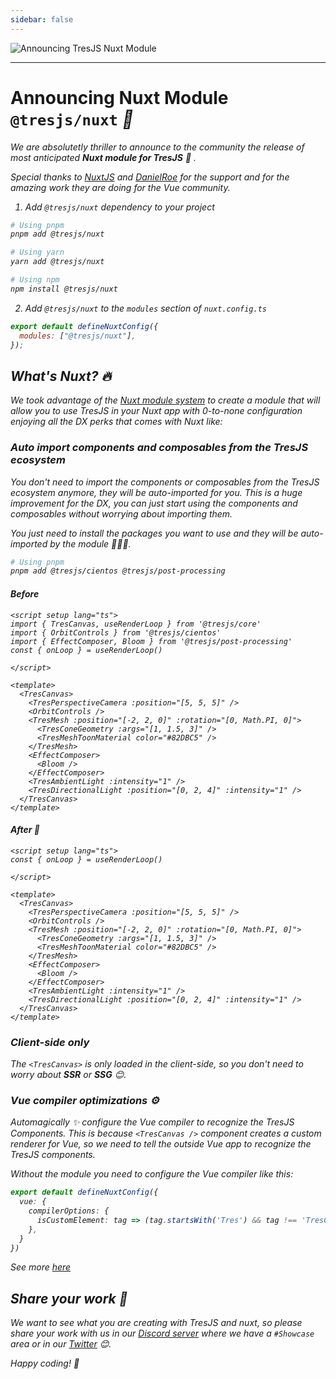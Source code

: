 ```yaml
---
sidebar: false
---
```


![Announcing TresJS Nuxt Module](/blog/tresjs-nuxt-module.png)

---

# Announcing Nuxt Module `@tresjs/nuxt` <i class="i-logo-nuxt" /> 🎉

We are absolutetly thriller to announce to the community the release of most anticipated **Nuxt module for TresJS** 🎉 .

Special thanks to [NuxtJS](https://nuxtjs.org/) and [DanielRoe](https://twitter.com/danielcroe) for the support and for the amazing work they are doing for the Vue community.

1. Add `@tresjs/nuxt` dependency to your project

```bash
# Using pnpm
pnpm add @tresjs/nuxt

# Using yarn
yarn add @tresjs/nuxt

# Using npm
npm install @tresjs/nuxt
```

2. Add `@tresjs/nuxt` to the `modules` section of `nuxt.config.ts`

```js
export default defineNuxtConfig({
  modules: ["@tresjs/nuxt"],
});
```

## What's Nuxt? 🔥

We took advantage of the [Nuxt module system](https://nuxt.com/docs/guide/going-further/modules) to create a module that will allow you to use TresJS in your Nuxt app with 0-to-none configuration enjoying all the DX perks that comes with Nuxt like:

### Auto import components and composables from the TresJS ecosystem 

You don't need to import the components or composables from the TresJS ecosystem anymore, they will be auto-imported for you. This is a huge improvement for the DX, you can just start using the components and composables without worrying about importing them.

You just need to install the packages you want to use and they will be auto-imported by the module 🧙🏼‍♂️.

```bash
# Using pnpm
pnpm add @tresjs/cientos @tresjs/post-processing
```

#### Before 

```vue
<script setup lang="ts">
import { TresCanvas, useRenderLoop } from '@tresjs/core'
import { OrbitControls } from '@tresjs/cientos'
import { EffectComposer, Bloom } from '@tresjs/post-processing'
const { onLoop } = useRenderLoop()

</script>

<template>
  <TresCanvas>
    <TresPerspectiveCamera :position="[5, 5, 5]" />
    <OrbitControls />
    <TresMesh :position="[-2, 2, 0]" :rotation="[0, Math.PI, 0]">
      <TresConeGeometry :args="[1, 1.5, 3]" />
      <TresMeshToonMaterial color="#82DBC5" />
    </TresMesh>
    <EffectComposer>
      <Bloom />
    </EffectComposer>
    <TresAmbientLight :intensity="1" />
    <TresDirectionalLight :position="[0, 2, 4]" :intensity="1" />
  </TresCanvas>
</template>
```
  

#### After 🥹

```vue
<script setup lang="ts">
const { onLoop } = useRenderLoop()

</script>

<template>
  <TresCanvas>
    <TresPerspectiveCamera :position="[5, 5, 5]" />
    <OrbitControls />
    <TresMesh :position="[-2, 2, 0]" :rotation="[0, Math.PI, 0]">
      <TresConeGeometry :args="[1, 1.5, 3]" />
      <TresMeshToonMaterial color="#82DBC5" />
    </TresMesh>
    <EffectComposer>
      <Bloom />
    </EffectComposer>
    <TresAmbientLight :intensity="1" />
    <TresDirectionalLight :position="[0, 2, 4]" :intensity="1" />
  </TresCanvas>
</template>
```

### Client-side only

The `<TresCanvas>` is only loaded in the client-side, so you don't need to worry about **SSR** or **SSG** 😊.

### Vue compiler optimizations ⚙️

Automagically ✨ configure the Vue compiler to recognize the TresJS Components. This is because `<TresCanvas />` component creates a custom renderer for Vue, so we need to tell the outside Vue app to recognize the TresJS components.

Without the module you need to configure the Vue compiler like this:

```ts
export default defineNuxtConfig({
  vue: {
    compilerOptions: {
      isCustomElement: tag => (tag.startsWith('Tres') && tag !== 'TresCanvas') || tag === 'primitive',
    },
  }
})
```

See more [here](http://tresjs.org/guide/troubleshooting.html#failed-resolve-component-trescomponent-%F0%9F%A4%94)

## Share your work 🎨

We want to see what you are creating with TresJS and nuxt, so please share your work with us in our [Discord server](https://discord.gg/UCr96AQmWn) where we have a `#Showcase` area or in our [Twitter](https://twitter.com/tresjs_dev) 😊.

Happy coding! 🚀
